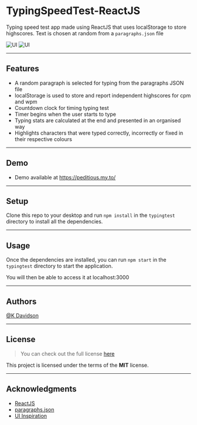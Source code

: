 # TypingSpeedTest-ReactJS

Typing speed test app made using ReactJS that uses localStorage to store highscores. Text is chosen at random from a `paragraphs.json` file

![UI](https://i.postimg.cc/cLbtSWQV/GIF-30-04-2022-11-02-26.gif)
![UI](https://i.postimg.cc/J4r4ThyR/Screenshot-2022-04-30-124330.png)

---

## Features

-   A random paragraph is selected for typing from the paragraphs JSON file
-   localStorage is used to store and report independent highscores for cpm and wpm
-   Countdown clock for timing typing test
-   Timer begins when the user starts to type
-   Typing stats are calculated at the end and presented in an organised way
-   Highlights characters that were typed correctly, incorrectly or fixed in their respective colours

---

## Demo

-   Demo available at https://peditious.my.to/

---

## Setup

Clone this repo to your desktop and run `npm install` in the `typingtest` directory to install all the dependencies.

---

## Usage

Once the dependencies are installed, you can run `npm start` in the `typingtest` directory to start the application.

You will then be able to access it at localhost:3000

---

## Authors

[@K Davidson](mailto:kaushdavidson@icloud.com)

---

## License

> You can check out the full license [here](LICENSE)

This project is licensed under the terms of the **MIT** license.

---

## Acknowledgments

-   [ReactJS](https://reactjs.org/)
-   [paragraphs.json](https://randomwordgenerator.com/json/paragraphs.json)
-   [UI Inspiration](https://dribbble.com/shots/17809623-Create-a-Typewriter-Effect-Using-Variables-and-Formulas)

